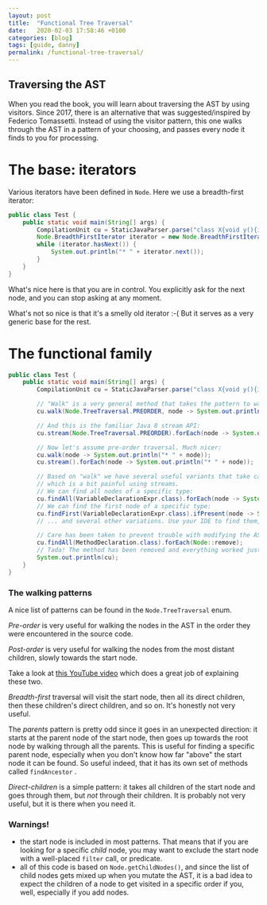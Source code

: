 ```yaml
---
layout: post
title:  "Functional Tree Traversal"
date:   2020-02-03 17:58:46 +0100
categories: [blog]
tags: [guide, danny]
permalink: /functional-tree-traversal/
---
```


## Traversing the AST

When you read the book, you will learn about traversing the AST by using visitors.
Since 2017, there is an alternative that was suggested/inspired by Federico Tomassetti.
Instead of using the visitor pattern, 
this one walks through the AST in a pattern of your choosing,
and passes every node it finds to you for processing.

# The base: iterators

Various iterators have been defined in `Node`.
Here we use a breadth-first iterator:
```java
public class Test {
    public static void main(String[] args) {
        CompilationUnit cu = StaticJavaParser.parse("class X{void y(){int z;}}");
        Node.BreadthFirstIterator iterator = new Node.BreadthFirstIterator(cu);
        while (iterator.hasNext()) {
            System.out.println("* " + iterator.next());
        }
    }
}
```
What's nice here is that you are in control.
You explicitly ask for the next node,
and you can stop asking at any moment.

What's not so nice is that it's a smelly old iterator :-(
But it serves as a very generic base for the rest.

# The functional family

```java
public class Test {
    public static void main(String[] args) {
        CompilationUnit cu = StaticJavaParser.parse("class X{void y(){int z;}}");

        // "Walk" is a very general method that takes the pattern to walk, and the action to do for each walked node:
        cu.walk(Node.TreeTraversal.PREORDER, node -> System.out.println("* " + node));

        // And this is the familiar Java 8 stream API: 
        cu.stream(Node.TreeTraversal.PREORDER).forEach(node -> System.out.println("* " + node));

        // Now let's assume pre-order traversal. Much nicer:
        cu.walk(node -> System.out.println("* " + node));
        cu.stream().forEach(node -> System.out.println("* " + node));

        // Based on "walk" we have several useful variants that take care of filtering on instance,
        // which is a bit painful using streams.
        // We can find all nodes of a specific type:
        cu.findAll(VariableDeclarationExpr.class).forEach(node -> System.out.println("* " + node));
        // We can find the first node of a specific type:
        cu.findFirst(VariableDeclarationExpr.class).ifPresent(node -> System.out.println("* " + node));
        // ... and several other variations. Use your IDE to find them, or check the Javadoc.

        // Care has been taken to prevent trouble with modifying the AST while traversing it:
        cu.findAll(MethodDeclaration.class).forEach(Node::remove);
        // Tada! The method has been removed and everything worked just fine:
        System.out.println(cu);
    }
}
```
### The walking patterns

A nice list of patterns can be found in the `Node.TreeTraversal` enum.

*Pre-order* is very useful for walking the nodes in the AST in the order they were encountered in the source code.

*Post-order* is very useful for walking the nodes from the most distant children, slowly towards the start node.

Take a look at [this YouTube video](https://youtu.be/WLvU5EQVZqY) which does a great job of explaining these two.

*Breadth-first* traversal will visit the start node, then all its direct children, then these children's direct children, and so on.
It's honestly not very useful.

The *parents* pattern is pretty odd since it goes in an unexpected direction: it starts at the parent node of the start node,
then goes up towards the root node by walking through all the parents.
This is useful for finding a specific parent node, especially when you don't know how far "above" the start node it can be found.
So useful indeed, that it has its own set of methods called `findAncestor` .

*Direct-children* is a simple pattern: it takes all children of the start node and goes through them, but *not* through their children.
It is probably not very useful, but it is there when you need it. 

### Warnings!

- the start node is included in most patterns.
That means that if you are looking for a specific *child* node, you may want to exclude the start node with a well-placed `filter` call,
or predicate. 
- all of this code is based on `Node.getChildNodes()`, and since the list of child nodes gets mixed up when you mutate the AST,
it is a bad idea to expect the children of a node to get visited in a specific order if you, well, especially if you add nodes. 